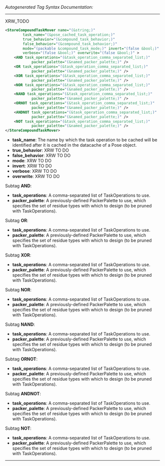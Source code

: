 <!-- THIS IS AN AUTOGENERATED FILE: Don't edit it directly, instead change the schema definition in the code itself. -->

_Autogenerated Tag Syntax Documentation:_

---
XRW_TODO

```xml
<StoreCompoundTaskMover name="(&string;)"
        task_name="(&pose_cached_task_operation;)"
        true_behavior="(&compound_task_behavior;)"
        false_behavior="(&compound_task_behavior;)"
        mode="(packable &compound_task_mode;)" invert="(false &bool;)"
        verbose="(false &bool;)" overwrite="(false &bool;)" >
    <AND task_operations="(&task_operation_comma_separated_list;)"
            packer_palette="(&named_packer_palette;)" />
    <OR task_operations="(&task_operation_comma_separated_list;)"
            packer_palette="(&named_packer_palette;)" />
    <XOR task_operations="(&task_operation_comma_separated_list;)"
            packer_palette="(&named_packer_palette;)" />
    <NOR task_operations="(&task_operation_comma_separated_list;)"
            packer_palette="(&named_packer_palette;)" />
    <NAND task_operations="(&task_operation_comma_separated_list;)"
            packer_palette="(&named_packer_palette;)" />
    <ORNOT task_operations="(&task_operation_comma_separated_list;)"
            packer_palette="(&named_packer_palette;)" />
    <ANDNOT task_operations="(&task_operation_comma_separated_list;)"
            packer_palette="(&named_packer_palette;)" />
    <NOT task_operations="(&task_operation_comma_separated_list;)"
            packer_palette="(&named_packer_palette;)" />
</StoreCompoundTaskMover>
```

-   **task_name**: The name by which the task operation to be cached will be identified after it is cached in the datacache of a Pose object.
-   **true_behavior**: XRW TO DO
-   **false_behavior**: XRW TO DO
-   **mode**: XRW TO DO
-   **invert**: XRW TO DO
-   **verbose**: XRW TO DO
-   **overwrite**: XRW TO DO


Subtag **AND**:   

-   **task_operations**: A comma-separated list of TaskOperations to use.
-   **packer_palette**: A previously-defined PackerPalette to use, which specifies the set of residue types with which to design (to be pruned with TaskOperations).

Subtag **OR**:   

-   **task_operations**: A comma-separated list of TaskOperations to use.
-   **packer_palette**: A previously-defined PackerPalette to use, which specifies the set of residue types with which to design (to be pruned with TaskOperations).

Subtag **XOR**:   

-   **task_operations**: A comma-separated list of TaskOperations to use.
-   **packer_palette**: A previously-defined PackerPalette to use, which specifies the set of residue types with which to design (to be pruned with TaskOperations).

Subtag **NOR**:   

-   **task_operations**: A comma-separated list of TaskOperations to use.
-   **packer_palette**: A previously-defined PackerPalette to use, which specifies the set of residue types with which to design (to be pruned with TaskOperations).

Subtag **NAND**:   

-   **task_operations**: A comma-separated list of TaskOperations to use.
-   **packer_palette**: A previously-defined PackerPalette to use, which specifies the set of residue types with which to design (to be pruned with TaskOperations).

Subtag **ORNOT**:   

-   **task_operations**: A comma-separated list of TaskOperations to use.
-   **packer_palette**: A previously-defined PackerPalette to use, which specifies the set of residue types with which to design (to be pruned with TaskOperations).

Subtag **ANDNOT**:   

-   **task_operations**: A comma-separated list of TaskOperations to use.
-   **packer_palette**: A previously-defined PackerPalette to use, which specifies the set of residue types with which to design (to be pruned with TaskOperations).

Subtag **NOT**:   

-   **task_operations**: A comma-separated list of TaskOperations to use.
-   **packer_palette**: A previously-defined PackerPalette to use, which specifies the set of residue types with which to design (to be pruned with TaskOperations).

---
